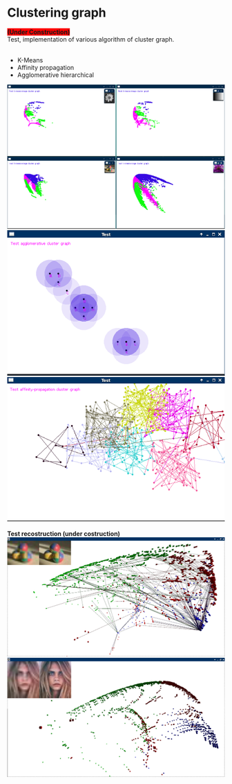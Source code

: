 # Clustering graph

<b style="background:red;">(Under Construction)</b><br>
Test, implementation of various algorithm of cluster graph.<br><br>

<ul>
<li>K-Means</li>
<li>Affinity propagation</li>
<li>Agglomerative hierarchical</li>
</ul>

<img src="screen/k-means-clustergraph.png"></br>
<img src="screen/agglomerative-clustergraph.png"></br>
<img src="screen/affinity-clustergraph.png"></br>
<br>
<b>Test recostruction (under costruction)</b>
<img src="screen/recostruction-clustergraph1.png"></br>
<img src="screen/recostruction-clustergraph2.png"></br>
<br>
